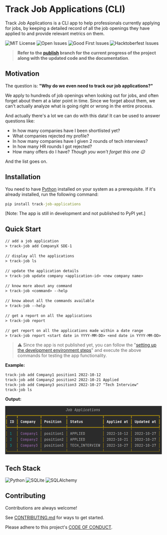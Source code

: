 # Track Job Applications (CLI)

Track Job Applications is a CLI app to help
professionals currently applying for jobs, by keeping
a detailed record of all the job openings they have
applied to and provide relevant metrics on them.

![MIT License](https://img.shields.io/github/license/Aditya-Gupta1/job-application-cli?color=green&style=flat-square)
![Open Issues](https://img.shields.io/github/issues/Aditya-Gupta1/job-application-cli?color=dark-green&style=flat-square)
![Good First Issues](https://img.shields.io/github/issues/Aditya-Gupta1/job-application-cli/good%20first%20issue?color=blue&style=flat-square)
![Hacktoberfest Issues](https://img.shields.io/github/issues/Aditya-Gupta1/job-application-cli/hacktoberfest?color=cyan&style=flat-square)

> **Refer to the [publish](https://github.com/Aditya-Gupta1/track-job-applications/tree/publish) branch for the current progress of the project along with the updated code and the documentation**.

## Motivation

The question is: **"Why do we even need to track our job applications?"**

We apply to hundreds of job openings when looking out for jobs, and often forget about
them at a later point in time. Since we forget about them, we can't actually analyze
what is going right or wrong in the entire process. 

And actually there's a lot we can do with this data! It can be used to answer questions like:

- In how many companies have I been shortlisted yet?
- What companies rejected my profile?
- In how many companies have I given 2 rounds of tech interviews?
- In how many HR rounds I got rejected?
- How many offers do I have? *Though you won't forget this one :wink:*

And the list goes on.

## Installation

You need to have [Python](https://www.python.org/downloads/) installed on your system as a prerequisite.
If it's already installed, run the following command:

```cmd
pip install track-job-applications
```
[Note: The app is still in development and not published to PyPI yet.]

## Quick Start

```commandline
// add a job application
> track-job add CompanyX SDE-1

// display all the applications
> track-job ls

// update the application details
> track-job update company <application-id> <new company name>

// know more about any command
> track-job <command> --help

// know about all the commands available
> track-job --help

// get a report on all the applications
> track-job report

// get report on all the applications made within a date range
> track-job report <start date in YYYY-MM-DD> <end date in YYYY-MM-DD>
```

> :warning: Since the app is not published yet, you can follow the "[setting up the development environment steps](https://github.com/Aditya-Gupta1/track-job-applications/blob/main/CONTRIBUTING.md#setting-up-the-development-environment)" and execute the above commands for testing the app functionality.

**Example:**
```commandline
track-job add Company1 position1 2022-10-12
track-job add Company2 position2 2022-10-21 Applied
track-job add Company3 position3 2022-10-27 "Tech Interview" 
track-job ls
```
**Output:**
<p align="center">
<img src="example.PNG">
</p>

## Tech Stack

![Python](https://img.shields.io/badge/python-3670A0?style=for-the-badge&logo=python&logoColor=ffdd54)
![SQLite](https://img.shields.io/badge/sqlite-%2307405e.svg?style=for-the-badge&logo=sqlite&logoColor=white)
![SQLAlchemy](https://img.shields.io/badge/SQLAlchemy-blue.svg?logoColor=white&style=for-the-badge&color=red)

## Contributing

Contributions are always welcome!

See [CONTRIBUTING.md](https://github.com/Aditya-Gupta1/track-job-applications/blob/main/CONTRIBUTING.md) for ways to get started.

Please adhere to this project's [CODE OF CONDUCT](https://github.com/Aditya-Gupta1/track-job-applications/blob/main/CODE_OF_CONDUCT.md).
